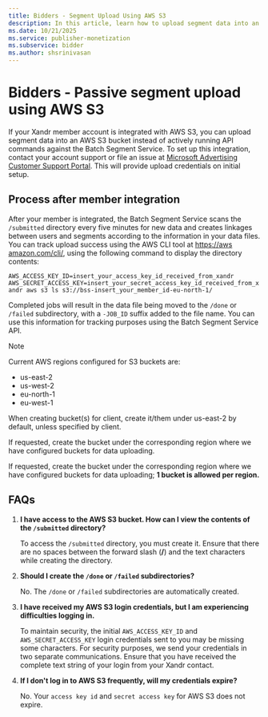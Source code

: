 ```yaml
---
title: Bidders - Segment Upload Using AWS S3
description: In this article, learn how to upload segment data into an AWS S3 bucket instead of actively running API commands against the Batch Segment Service.
ms.date: 10/21/2025
ms.service: publisher-monetization
ms.subservice: bidder
ms.author: shsrinivasan
---
```


# Bidders - Passive segment upload using AWS S3

If your Xandr member account is integrated with AWS S3, you can upload segment data into an AWS S3 bucket instead of actively running API commands against the Batch Segment Service. To set up this integration, contact your account support or file an issue at [Microsoft Advertising Customer Support Portal](https://support.ads.microsoft.com). This will provide upload credentials on initial setup.

## Process after member integration

After your member is integrated, the Batch Segment Service scans the `/submitted` directory every five minutes for new data and creates linkages between users and segments according to the information in your data files. You can track upload success using the AWS CLI tool at [https://aws amazon.com/cli/](https://aws.amazon.com/cli/), using the following command to display the directory contents:

`AWS_ACCESS_KEY_ID=insert_your_access_key_id_received_from_xandr AWS_SECRET_ACCESS_KEY=insert_your_secret_access_key_id_received_from_xandr aws s3 ls s3://bss-insert_your_member_id-eu-north-1/`

Completed jobs will result in the data file being moved to the `/done` or `/failed` subdirectory, with a `-JOB_ID` suffix added to the file name. You can use this information for tracking purposes using the Batch Segment Service API.

> [!NOTE]
>
> Current AWS regions configured for S3 buckets are:
>
> - us-east-2
> - us-west-2
> - eu-north-1
> - eu-west-1
>
> When creating bucket(s) for client, create it/them under us-east-2 by default, unless specified by client.
>
> If requested, create the bucket under the corresponding region where we have configured buckets for data uploading.
>
> If requested, create the bucket under the corresponding region where we have configured buckets for data uploading; **1 bucket is allowed per region.**

## FAQs

1. **I have access to the AWS S3 bucket. How can I view the contents of the `/submitted` directory?**

    To access the `/submitted` directory, you must create it. Ensure that there are no spaces between the forward slash (**/**) and the text characters while creating the directory.

1. **Should I create the `/done` or `/failed` subdirectories?**

    No. The `/done` or `/failed` subdirectories are automatically created.

1. **I have received my AWS S3 login credentials, but I am experiencing difficulties logging in.**

    To maintain security, the initial `AWS_ACCESS_KEY_ID` and `AWS_SECRET_ACCESS_KEY` login credentials sent to you may be missing some characters. For security purposes, we send your credentials in two separate communications. Ensure that you have received the complete text string of your login from your Xandr contact.

1. **If I don't log in to AWS S3 frequently, will my credentials expire?**

    No. Your `access key id` and `secret access key` for AWS S3 does not expire.

